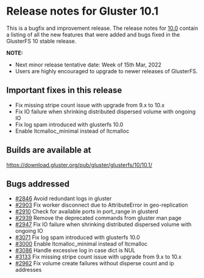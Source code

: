 # Release notes for Gluster 10.1

This is a bugfix and improvement release. The release notes for [10.0](10.0.md) contain a listing of all the new features that were added and bugs fixed in the GlusterFS 10 stable release.

**NOTE:**
- Next minor release tentative date: Week of 15th Mar, 2022
- Users are highly encouraged to upgrade to newer releases of GlusterFS.

## Important fixes in this release
- Fix missing stripe count issue with upgrade from 9.x to 10.x
- Fix IO failure when shrinking distributed dispersed volume with ongoing IO
- Fix log spam introduced with glusterfs 10.0
- Enable ltcmalloc_minimal instead of ltcmalloc

## Builds are available at
https://download.gluster.org/pub/gluster/glusterfs/10/10.1/

## Bugs addressed
- [#2846](https://github.com/gluster/glusterfs/issues/2846) Avoid redundant logs in gluster
- [#2903](https://github.com/gluster/glusterfs/issues/2903) Fix worker disconnect due to AttributeError in geo-replication
- [#2910](https://github.com/gluster/glusterfs/issues/2910) Check for available ports in port_range in glusterd
- [#2939](https://github.com/gluster/glusterfs/issues/2939) Remove the deprecated commands from gluster man page
- [#2947](https://github.com/gluster/glusterfs/issues/2947) Fix IO failure when shrinking distributed dispersed volume with ongoing IO
- [#3071](https://github.com/gluster/glusterfs/issues/3071) Fix log spam introduced with glusterfs 10.0
- [#3000](https://github.com/gluster/glusterfs/issues/3000) Enable ltcmalloc_minimal instead of ltcmalloc
- [#3086](https://github.com/gluster/glusterfs/issues/3086) Handle excessive log in case dict is NUL
- [#3133](https://github.com/gluster/glusterfs/issues/3066) Fix missing stripe count issue with upgrade from 9.x to 10.x
- [#2962](https://github.com/gluster/glusterfs/issues/3066) Fix volume create failures without disperse count and ip addresses
